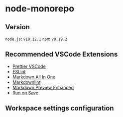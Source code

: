 # node-monorepo

## Version

`node.js`: `v18.12.1`
`npm`: `v8.19.2`

## Recommended VSCode Extensions

- [Prettier VSCode](https://marketplace.visualstudio.com/items?itemName=esbenp.prettier-vscode)
- [ESLint](https://marketplace.visualstudio.com/items?itemName=dbaeumer.vscode-eslint)
- [Markdown All In One](https://marketplace.visualstudio.com/items?itemName=yzhang.markdown-all-in-one)
- [Markdownlint](https://marketplace.visualstudio.com/items?itemName=DavidAnson.vscode-markdownlint)
- [Markdown Preview Enhanced](https://marketplace.visualstudio.com/items?itemName=shd101wyy.markdown-preview-enhanced)
- [Run on Save](https://marketplace.visualstudio.com/items?itemName=emeraldwalk.RunOnSave)

## Workspace settings configuration

